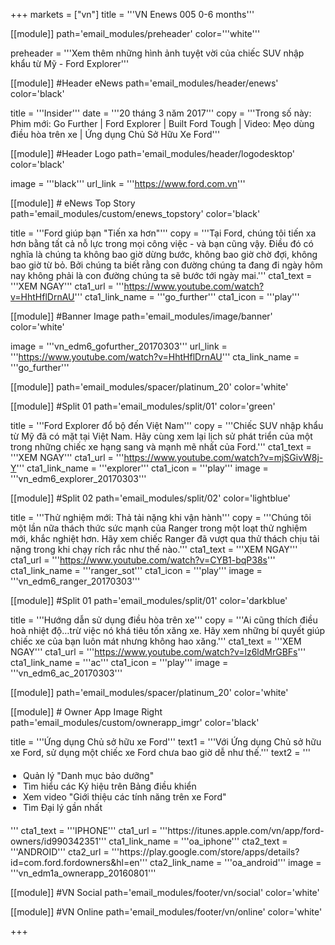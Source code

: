 +++
markets = ["vn"]
title = '''VN Enews 005 0-6 months'''


[[module]]
path='email_modules/preheader'
color='''white'''

preheader = '''Xem thêm những hình ảnh tuyệt vời của chiếc SUV nhập khẩu từ Mỹ - Ford Explorer'''

[[module]] #Header eNews
path='email_modules/header/enews'
color='black'

  title = '''Insider'''
  date = '''20 tháng 3 năm 2017'''
  copy = '''Trong số này:<br />Phim mới: Go Further | Ford Explorer | Built Ford Tough | Video: Mẹo dùng điều hòa trên xe | Ứng dụng Chủ Sở Hữu Xe Ford'''

[[module]] #Header Logo
path='email_modules/header/logodesktop'
color='black'

  image = '''black'''
  url_link = '''https://www.ford.com.vn'''
 
[[module]] # eNews Top Story
path='email_modules/custom/enews_topstory'
color='black'

  title = '''Ford giúp bạn "Tiến xa hơn"'''
  copy = '''Tại Ford, chúng tôi tiến xa hơn bằng tất cả nỗ lực trong mọi công việc - và bạn cũng vậy. Điều đó có nghĩa là chúng ta không bao giờ dừng bước, không bao giờ chờ đợi, không bao giờ từ bỏ. Bởi chúng ta biết rằng con đường chúng ta đang đi ngày hôm nay không phải là con đường chúng ta sẽ bước tới ngày mai.'''
  cta1_text = '''XEM NGAY'''
  cta1_url = '''https://www.youtube.com/watch?v=HhtHflDrnAU'''
  cta1_link_name = '''go_further'''
  cta1_icon = '''play'''

[[module]] #Banner Image
path='email_modules/image/banner'
color='white'

  image = '''vn_edm6_gofurther_20170303'''
  url_link = '''https://www.youtube.com/watch?v=HhtHflDrnAU'''
  cta_link_name = '''go_further'''

[[module]]
path='email_modules/spacer/platinum_20'
color='white'

[[module]] #Split 01
path='email_modules/split/01'
color='green'

  title = '''Ford Explorer đổ bộ đến Việt Nam'''
  copy = '''Chiếc SUV nhập khẩu từ Mỹ đã có mặt tại Việt Nam. Hãy cùng xem lại lịch sử phát triển của một trong những chiếc xe hạng sang và mạnh mẽ nhất của Ford.'''
  cta1_text = '''XEM NGAY'''
  cta1_url = '''https://www.youtube.com/watch?v=mjSGivW8j-Y'''
  cta1_link_name = '''explorer'''
  cta1_icon = '''play'''
  image = '''vn_edm6_explorer_20170303'''

[[module]] #Split 02
path='email_modules/split/02'
color='lightblue'

  title = '''Thử nghiệm mới: Thả tải nặng khi vận hành'''
  copy = '''Chúng tôi một lần nữa thách thức sức mạnh của Ranger trong một loạt thử nghiệm mới, khắc nghiệt hơn. Hãy xem chiếc Ranger đã vượt qua thử thách chịu tải nặng trong khi chạy rích rắc như thế nào.'''
  cta1_text = '''XEM NGAY'''
  cta1_url = '''https://www.youtube.com/watch?v=CYB1-bqP38s'''
  cta1_link_name = '''ranger_sot'''
  cta1_icon = '''play'''
  image = '''vn_edm6_ranger_20170303'''

[[module]] #Split 01
path='email_modules/split/01'
color='darkblue'

  title = '''Hướng dẫn sử dụng điều hòa trên xe'''
  copy = '''Ai cũng thích điều hoà nhiệt độ…trừ việc nó khá tiêu tốn xăng xe. Hãy xem những bí quyết giúp chiếc xe của bạn luôn mát nhưng không hao xăng.'''
  cta1_text = '''XEM NGAY'''
  cta1_url = '''https://www.youtube.com/watch?v=lz6ldMrGBFs'''
  cta1_link_name = '''ac'''
  cta1_icon = '''play'''
  image = '''vn_edm6_ac_20170303'''

[[module]]
path='email_modules/spacer/platinum_20'
color='white'

  [[module]] # Owner App Image Right
path='email_modules/custom/ownerapp_imgr'
color='black'

  title = '''Ứng dụng Chủ sở hữu xe Ford'''
  text1 = '''Với Ứng dụng Chủ sở hữu xe Ford, sử dụng một chiếc xe Ford chưa bao giờ dễ như thế.'''
  text2 = '''<ul style="margin: 20px; padding: 0;">
  <li>Quản lý "Danh mục bảo dưỡng"</li>
  <li>Tìm hiểu các Ký hiệu trên Bảng điều khiển</li>
  <li>Xem video "Giới thiệu các tính năng trên xe Ford"</li>
  <li>Tìm Đại lý gần nhất</li>
  </ul>'''
  cta1_text = '''IPHONE'''
  cta1_url = '''https://itunes.apple.com/vn/app/ford-owners/id990342351'''
  cta1_link_name = '''oa_iphone'''
  cta2_text = '''ANDROID'''
  cta2_url = '''https://play.google.com/store/apps/details?id=com.ford.fordowners&hl=en'''
  cta2_link_name = '''oa_android'''
  image = '''vn_edm1a_ownerapp_20160801'''

[[module]] #VN Social
path='email_modules/footer/vn/social'
color='white'

[[module]] #VN Online
path='email_modules/footer/vn/online'
color='white'


+++